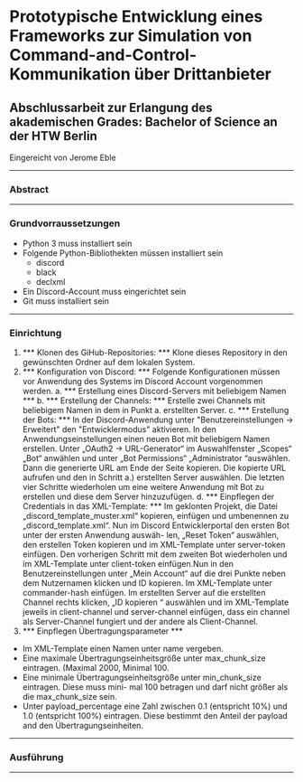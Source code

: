 # Prototypische Entwicklung eines Frameworks zur Simulation von Command-and-Control-Kommunikation über Drittanbieter

## Abschlussarbeit zur Erlangung des akademischen Grades: Bachelor of Science an der HTW Berlin

Eingereicht von Jerome Eble

-----

### Abstract

-----

### Grundvorraussetzungen

- Python 3 muss installiert sein
- Folgende Python-Bibliothekten müssen installiert sein
    - discord
    - black
    - declxml
- Ein Discord-Account muss eingerichtet sein
- Git muss installiert sein

-----

### Einrichtung

1. *** Klonen des GiHub-Repositories: *** Klone dieses Repository in den gewünschten Ordner auf dem lokalen System.
2. *** Konfiguration von Discord: *** Folgende Konfigurationen müssen vor Anwendung des Systems im Discord Account vorgenommen werden.
  a. *** Erstellung eines Discord-Servers mit beliebigem Namen ***
  b. *** Erstellung der Channels: *** Erstelle zwei Channels mit beliebigem Namen in dem in Punkt a. erstellten Server.
  c. *** Erstellung der Bots: *** In der Discord-Anwendung unter "Benutzereinstellungen -> Erweitert" den "Entwicklermodus" aktivieren. In den Anwendungseinstellungen einen neuen Bot mit beliebigem Namen erstellen. Unter „OAuth2 -> URL-Generator“ im Auswahlfenster „Scopes“ „Bot“ anwählen und
unter „Bot Permissions“ „Administrator “auswählen. Dann die generierte URL am
Ende der Seite kopieren. Die kopierte URL aufrufen und den in Schritt a.) erstellten Server auswählen. Die letzten vier Schritte wiederholen um eine weitere Anwendung mit Bot zu erstellen
und diese dem Server hinzuzufügen.
  d. *** Einpflegen der Credentials in das XML-Template: *** Im geklonten Projekt, die Datei „discord_template_muster.xml“ kopieren, einfügen und umbenennen zu „discord_template.xml“. Nun im Discord Entwicklerportal den ersten Bot unter der ersten Anwendung auswäh- len, „Reset Token“ auswählen, den erstellen Token kopieren und im XML-Template unter server-token einfügen. Den vorherigen Schritt mit dem zweiten Bot wiederholen und im XML-Template unter client-token einfügen.Nun in den Benutzereinstellungen unter „Mein Account“ auf die drei Punkte neben dem Nutzernamen klicken und ID kopieren. Im XML-Template unter commander-hash einfügen. Im erstellten Server auf die erstellten Channel rechts klicken, „ID kopieren “ auswählen und im XML-Template jeweils in client-channel und server-channel einfügen, dass ein channel als Server-Channel fungiert und der andere als Client-Channel.
3. *** Einpflegen Übertragungsparameter ***
  - Im XML-Template einen Namen unter name vergeben.
  - Eine maximale Übertragungseinheitsgröße unter max_chunk_size eintragen. (Maximal 2000,
Minimal 100.
  - Eine minimale Übertragungseinheitsgröße unter min_chunk_size eintragen. Diese muss mini-
mal 100 betragen und darf nicht größer als die max_chunk_size sein.
  - Unter payload_percentage eine Zahl zwischen 0.1 (entspricht 10%) und 1.0 (entspricht 100%)
eintragen. Diese bestimmt den Anteil der payload and den Übertragungseinheiten.

-----

### Ausführung


-----
